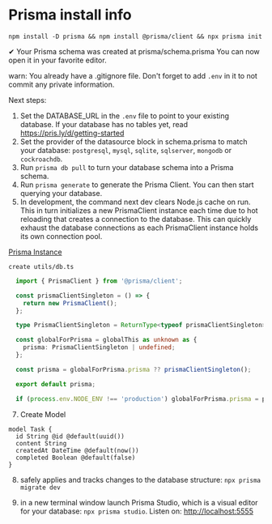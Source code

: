 # Prisma install info

`npm install -D prisma && npm install @prisma/client && npx prisma init`

✔ Your Prisma schema was created at prisma/schema.prisma
  You can now open it in your favorite editor.

warn: You already have a .gitignore file. Don't forget to add `.env` in it to not commit any private information.

Next steps:

1. Set the DATABASE_URL in the `.env` file to point to your existing database. If your database has no tables yet, read <https://pris.ly/d/getting-started>
2. Set the provider of the datasource block in schema.prisma to match your database: `postgresql`, `mysql`, `sqlite`, `sqlserver`, `mongodb` or `cockroachdb`.
3. Run `prisma db pull` to turn your database schema into a Prisma schema.
4. Run `prisma generate` to generate the Prisma Client. You can then start querying your database.
6. In development, the command next dev clears Node.js cache on run. This in turn initializes a new PrismaClient instance each time due to hot reloading that creates a connection to the database. This can quickly exhaust the database connections as each PrismaClient instance holds its own connection pool.

[Prisma Instance](https://www.prisma.io/docs/guides/other/troubleshooting-orm/help-articles/nextjs-prisma-client-dev-practices#solution)

`create utils/db.ts`

```typescript
  import { PrismaClient } from '@prisma/client';

  const prismaClientSingleton = () => {
    return new PrismaClient();
  };

  type PrismaClientSingleton = ReturnType<typeof prismaClientSingleton>;

  const globalForPrisma = globalThis as unknown as {
    prisma: PrismaClientSingleton | undefined;
  };

  const prisma = globalForPrisma.prisma ?? prismaClientSingleton();

  export default prisma;

  if (process.env.NODE_ENV !== 'production') globalForPrisma.prisma = prisma;
```

7. Create Model

```prisma
model Task {
  id String @id @default(uuid())
  content String
  createdAt DateTime @default(now())
  completed Boolean @default(false)
}
```

8. safely applies and tracks changes to the database structure: `npx prisma migrate dev`

9. in a new terminal window launch Prisma Studio, which is a visual editor for your database: `npx prisma studio`. Listen on: <http://localhost:5555>
